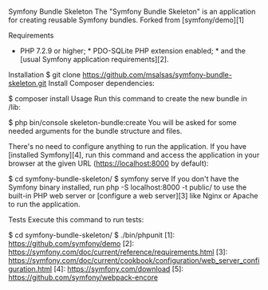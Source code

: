 Symfony Bundle Skeleton
The "Symfony Bundle Skeleton" is an application for creating reusable Symfony bundles. Forked from [symfony/demo][1]

Requirements
* PHP 7.2.9 or higher; * PDO-SQLite PHP extension enabled; * and the [usual Symfony application requirements][2].

Installation
$ git clone https://github.com/msalsas/symfony-bundle-skeleton.git
Install Composer dependencies:

$ composer install
Usage
Run this command to create the new bundle in /lib:

$ php bin/console skeleton-bundle:create
You will be asked for some needed arguments for the bundle structure and files.

There's no need to configure anything to run the application. If you have [installed Symfony][4], run this command and access the application in your browser at the given URL (<https://localhost:8000> by default):

$ cd symfony-bundle-skeleton/
$ symfony serve
If you don't have the Symfony binary installed, run php -S localhost:8000 -t public/ to use the built-in PHP web server or [configure a web server][3] like Nginx or Apache to run the application.

Tests
Execute this command to run tests:

$ cd symfony-bundle-skeleton/
$ ./bin/phpunit
[1]: https://github.com/symfony/demo [2]: https://symfony.com/doc/current/reference/requirements.html [3]: https://symfony.com/doc/current/cookbook/configuration/web_server_configuration.html [4]: https://symfony.com/download [5]: https://github.com/symfony/webpack-encore
